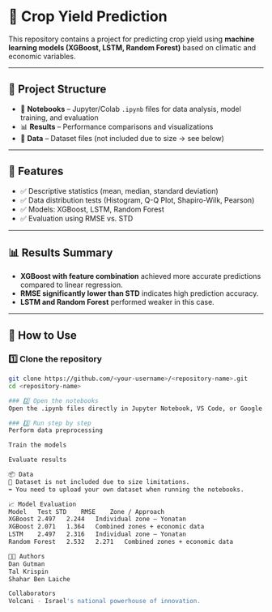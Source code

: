 # 🌾 Crop Yield Prediction  

This repository contains a project for predicting crop yield using **machine learning models (XGBoost, LSTM, Random Forest)** based on climatic and economic variables.  

---

## 📂 Project Structure  
- 📓 **Notebooks** – Jupyter/Colab `.ipynb` files for data analysis, model training, and evaluation  
- 📊 **Results** – Performance comparisons and visualizations  
- 📁 **Data** – Dataset files (not included due to size -> see below)  

---

## 📌 Features  
- ✅ Descriptive statistics (mean, median, standard deviation)  
- ✅ Data distribution tests (Histogram, Q-Q Plot, Shapiro-Wilk, Pearson)  
- ✅ Models: XGBoost, LSTM, Random Forest  
- ✅ Evaluation using RMSE vs. STD  

---

## 📊 Results Summary  
- **XGBoost with feature combination** achieved more accurate predictions compared to linear regression.  
- **RMSE significantly lower than STD** indicates high prediction accuracy.  
- **LSTM and Random Forest** performed weaker in this case.  

---

## 🚀 How to Use  

### 1️⃣ Clone the repository  
```bash
git clone https://github.com/<your-username>/<repository-name>.git
cd <repository-name>

### 2️⃣ Open the notebooks
Open the .ipynb files directly in Jupyter Notebook, VS Code, or Google Colab (you can open them in Colab straight from GitHub).

### 3️⃣ Run step by step
Perform data preprocessing

Train the models

Evaluate results

📦 Data
📌 Dataset is not included due to size limitations.
➡️ You need to upload your own dataset when running the notebooks.

📈 Model Evaluation
Model	Test STD	RMSE	Zone / Approach
XGBoost	2.497	2.244	Individual zone – Yonatan
XGBoost	2.071	1.364	Combined zones + economic data
LSTM	2.497	2.316	Individual zone – Yonatan
Random Forest	2.532	2.271	Combined zones + economic data

👨‍💻 Authors
Dan Gutman
Tal Krispin
Shahar Ben Laiche

Collaborators
Volcani - Israel's national powerhouse of innovation.
